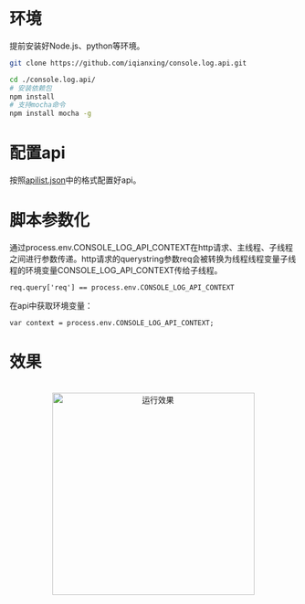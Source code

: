 # 环境
提前安装好Node.js、python等环境。  
```sh
git clone https://github.com/iqianxing/console.log.api.git

cd ./console.log.api/
# 安装依赖包
npm install
# 支持mocha命令
npm install mocha -g

```

# 配置api
按照[apilist.json](apilist.json)中的格式配置好api。

# 脚本参数化
通过process.env.CONSOLE_LOG_API_CONTEXT在http请求、主线程、子线程之间进行参数传递。http请求的querystring参数req会被转换为线程线程变量子线程的环境变量CONSOLE_LOG_API_CONTEXT传给子线程。
```
req.query['req'] == process.env.CONSOLE_LOG_API_CONTEXT
```
在api中获取环境变量：  
```
var context = process.env.CONSOLE_LOG_API_CONTEXT;
```

# 效果
<p align="center"><br><img alt="运行效果" src="public/console.log.api.gif" width="354"></p>
